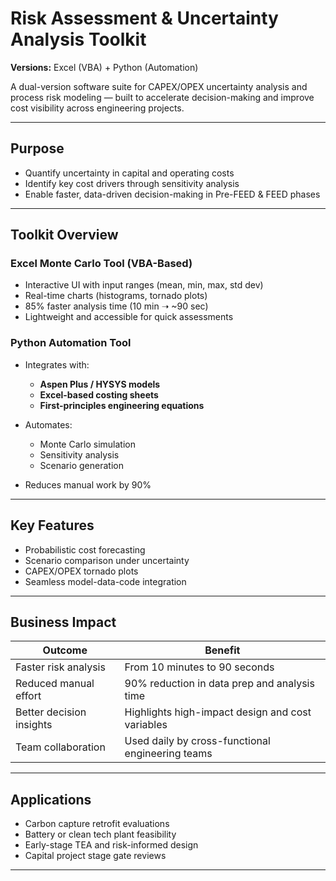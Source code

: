 # Risk Assessment & Uncertainty Analysis Toolkit

**Versions:** Excel (VBA) + Python (Automation)

A dual-version software suite for CAPEX/OPEX uncertainty analysis and process risk modeling — built to accelerate decision-making and improve cost visibility across engineering projects.

---

## Purpose

* Quantify uncertainty in capital and operating costs
* Identify key cost drivers through sensitivity analysis
* Enable faster, data-driven decision-making in Pre-FEED & FEED phases

---

## Toolkit Overview

### Excel Monte Carlo Tool (VBA-Based)

* Interactive UI with input ranges (mean, min, max, std dev)
* Real-time charts (histograms, tornado plots)
* 85% faster analysis time (10 min ➝ \~90 sec)
* Lightweight and accessible for quick assessments

### Python Automation Tool

* Integrates with:

  * **Aspen Plus / HYSYS models**
  * **Excel-based costing sheets**
  * **First-principles engineering equations**
* Automates:

  * Monte Carlo simulation
  * Sensitivity analysis
  * Scenario generation
* Reduces manual work by 90%

---

## Key Features

* Probabilistic cost forecasting
* Scenario comparison under uncertainty
* CAPEX/OPEX tornado plots
* Seamless model-data-code integration

---

## Business Impact

| Outcome                    | Benefit                                          |
| ---------------------------| ------------------------------------------------ |
| Faster risk analysis       | From 10 minutes to 90 seconds                    |
| Reduced manual effort      | 90% reduction in data prep and analysis time     |
| Better decision insights   | Highlights high-impact design and cost variables |
| Team collaboration         | Used daily by cross-functional engineering teams |

---

## Applications

* Carbon capture retrofit evaluations
* Battery or clean tech plant feasibility
* Early-stage TEA and risk-informed design
* Capital project stage gate reviews

---
